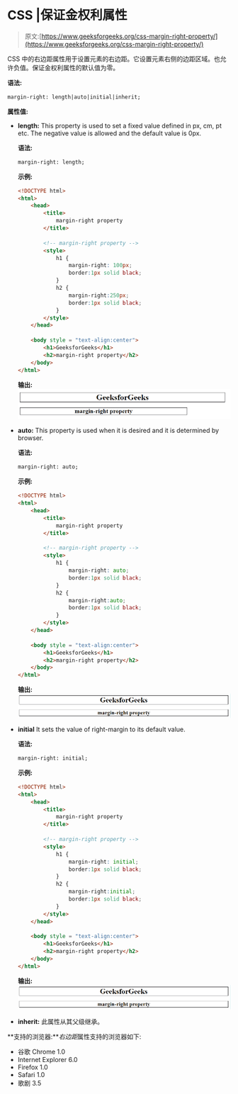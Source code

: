 # CSS |保证金权利属性

> 原文:[https://www.geeksforgeeks.org/css-margin-right-property/](https://www.geeksforgeeks.org/css-margin-right-property/)

CSS 中的右边距属性用于设置元素的右边距。它设置元素右侧的边距区域。也允许负值。保证金权利属性的默认值为零。

**语法:**

```html
margin-right: length|auto|initial|inherit;
```

**属性值:**

*   **length:** This property is used to set a fixed value defined in px, cm, pt etc. The negative value is allowed and the default value is 0px.

    **语法:**

    ```html
    margin-right: length;
    ```

    **示例:**

    ```html
    <!DOCTYPE html>
    <html>
        <head>
            <title>
                margin-right property
            </title>

            <!-- margin-right property -->
            <style>
                h1 {
                    margin-right: 100px;
                    border:1px solid black;
                }
                h2 {
                    margin-right:250px;
                    border:1px solid black;
                }
            </style>
        </head>

        <body style = "text-align:center">
            <h1>GeeksforGeeks</h1>
            <h2>margin-right property</h2>
        </body>
    </html>                    
    ```

    **输出:**
    ![margin right](img/aacba66c90ac877cd771bbbc6150e2e1.png)

*   **auto:** This property is used when it is desired and it is determined by browser.

    **语法:**

    ```html
    margin-right: auto;
    ```

    **示例:**

    ```html
    <!DOCTYPE html>
    <html>
        <head>
            <title>
                margin-right property
            </title>

            <!-- margin-right property -->
            <style>
                h1 {
                    margin-right: auto;
                    border:1px solid black;
                }
                h2 {
                    margin-right:auto;
                    border:1px solid black;
                }
            </style>
        </head>

        <body style = "text-align:center">
            <h1>GeeksforGeeks</h1>
            <h2>margin-right property</h2>
        </body>
    </html>                    
    ```

    **输出:**
    ![margin-right](img/c0248e5071c140e24df69d67c6f22da1.png)

*   **initial** It sets the value of right-margin to its default value.

    **语法:**

    ```html
    margin-right: initial;
    ```

    **示例:**

    ```html
    <!DOCTYPE html>
    <html>
        <head>
            <title>
                margin-right property
            </title>

            <!-- margin-right property -->
            <style>
                h1 {
                    margin-right: initial;
                    border:1px solid black;
                }
                h2 {
                    margin-right:initial;
                    border:1px solid black;
                }
            </style>
        </head>

        <body style = "text-align:center">
            <h1>GeeksforGeeks</h1>
            <h2>margin-right property</h2>
        </body>
    </html>                    
    ```

    **输出:**
    ![margin-right](img/c0248e5071c140e24df69d67c6f22da1.png)

*   **inherit:** 此属性从其父级继承。

**支持的浏览器:***右边距*属性支持的浏览器如下:

*   谷歌 Chrome 1.0
*   Internet Explorer 6.0
*   Firefox 1.0
*   Safari 1.0
*   歌剧 3.5
